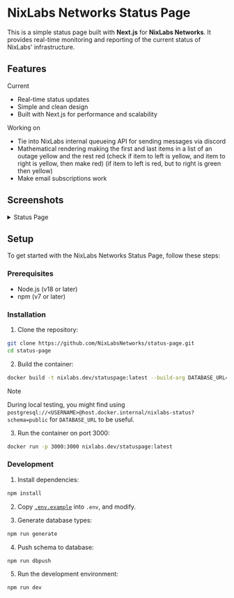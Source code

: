 # NixLabs Networks Status Page

This is a simple status page built with **Next.js** for **NixLabs Networks**. It provides real-time monitoring and reporting of the current status of NixLabs' infrastructure.

## Features

Current
- Real-time status updates
- Simple and clean design
- Built with Next.js for performance and scalability

Working on
- Tie into NixLabs internal queueing API for sending messages via discord
- Mathematical rendering making the first and last items in a list of an outage yellow and the rest red
  (check if item to left is yellow, and item to right is yellow, then make red)
  (if item to left is red, but to right is green then yellow)
- Make email subscriptions work

## Screenshots

<details>
    <summary>Status Page</summary>
    <img src="./screenshot.png" alt="Status Page Screenshot" />
</details>

## Setup

To get started with the NixLabs Networks Status Page, follow these steps:

### Prerequisites

- Node.js (v18 or later)
- npm (v7 or later)

### Installation

1. Clone the repository:
  ```bash
  git clone https://github.com/NixLabsNetworks/status-page.git
  cd status-page
  ```

2. Build the container:
  ```bash
  docker build -t nixlabs.dev/statuspage:latest --build-arg DATABASE_URL="<SOME DATABASE URL HERE>" .
  ```
> [!NOTE]
> During local testing, you might find using `postgresql://<USERNAME>@host.docker.internal/nixlabs-status?schema=public` for `DATABASE_URL` to be useful.

3. Run the container on port 3000:
  ```bash
  docker run -p 3000:3000 nixlabs.dev/statuspage:latest
  ```

### Development

1. Install dependencies:
  ```bash
  npm install
  ```

2. Copy [`.env.example`](./.env.example) into `.env`, and modify.

3. Generate database types:
  ```bash
  npm run generate
  ```

4. Push schema to database:
  ```bash
  npm run dbpush
  ```

5. Run the development environment:
  ```bash
  npm run dev
  ```
